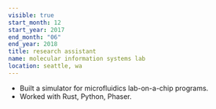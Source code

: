 ```yaml
---
visible: true
start_month: 12
start_year: 2017
end_month: "06"
end_year: 2018
title: research assistant
name: molecular information systems lab
location: seattle, wa
---
```

- Built a simulator for microfluidics lab-on-a-chip programs.
- Worked with Rust, Python, Phaser.